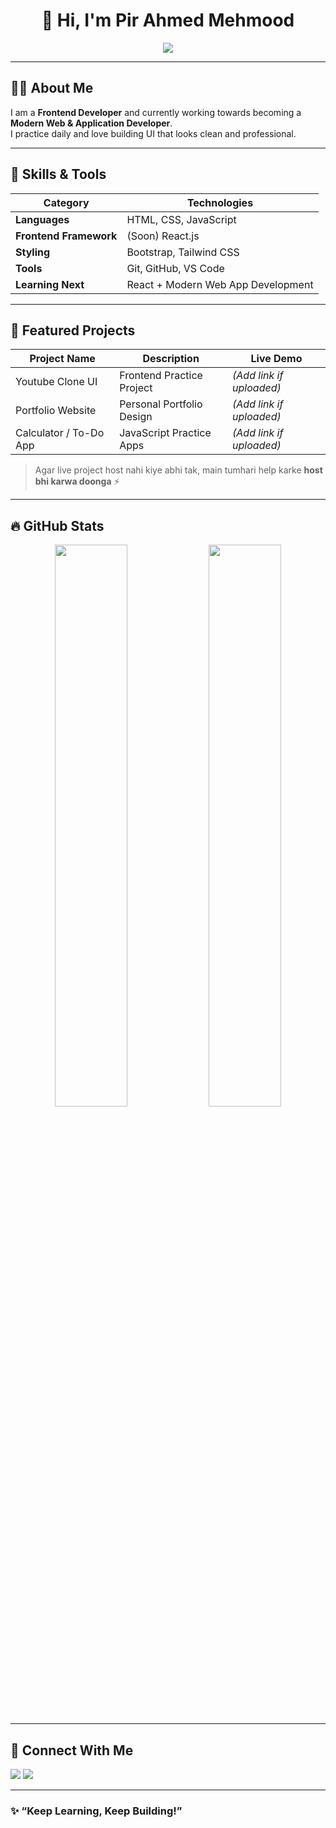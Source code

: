 <h1 align="center">👋 Hi, I'm Pir Ahmed Mehmood</h1>

<p align="center">
  <img src="https://readme-typing-svg.demolab.com?font=Fira+Code&size=22&pause=1000&color=1e90ff&center=true&vCenter=true&width=650&lines=Frontend+Developer;Future+Modern+Web+%26+App+Developer;JavaScript+Learner;Always+Learning+%26+Improving" />
</p>

---

## 👨‍💻 About Me
I am a **Frontend Developer** and currently working towards becoming a **Modern Web & Application Developer**.  
I practice daily and love building UI that looks clean and professional.

---

## 🚀 Skills & Tools

| Category | Technologies |
|--------|-------------|
| **Languages** | HTML, CSS, JavaScript |
| **Frontend Framework** | (Soon) React.js |
| **Styling** | Bootstrap, Tailwind CSS |
| **Tools** | Git, GitHub, VS Code |
| **Learning Next** | React + Modern Web App Development |

---

## 📂 Featured Projects
| Project Name | Description | Live Demo |
|------------|-------------|-----------|
| Youtube Clone UI | Frontend Practice Project | *(Add link if uploaded)* |
| Portfolio Website | Personal Portfolio Design | *(Add link if uploaded)* |
| Calculator / To-Do App | JavaScript Practice Apps | *(Add link if uploaded)* |

> Agar live project host nahi kiye abhi tak, main tumhari help karke **host bhi karwa doonga** ⚡

---

## 🔥 GitHub Stats

<p align="center">
  <img width="48%" src="https://github-readme-stats.vercel.app/api?username=ahmed6-7&show_icons=true&theme=tokyonight" />
  <img width="48%" src="https://github-readme-stats.vercel.app/api/top-langs/?username=ahmed6-7&layout=compact&theme=tokyonight" />
</p>

---

## 🤝 Connect With Me
<p align="left">
<a href="https://github.com/ahmed6-7"><img src="https://img.shields.io/badge/GitHub-000?style=for-the-badge&logo=github&logoColor=white"/></a>
<a href="#"><img src="https://img.shields.io/badge/Portfolio-242424?style=for-the-badge&logo=vercel&logoColor=white"/></a>
</p>

---

### ✨ “Keep Learning, Keep Building!”

<!--
**Ahmed6-7/ahmed6-7** is a ✨ _special_ ✨ repository because its `README.md` (this file) appears on your GitHub profile.

Here are some ideas to get you started:

- 🔭 I’m currently working on ...
- 🌱 I’m currently learning ...
- 👯 I’m looking to collaborate on ...
- 🤔 I’m looking for help with ...
- 💬 Ask me about ...
- 📫 How to reach me: ...
- 😄 Pronouns: ...
- ⚡ Fun fact: ...
-->
